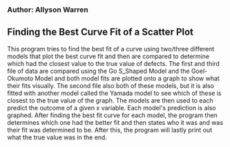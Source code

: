 ### Author: Allyson Warren
## Finding the Best Curve Fit of a Scatter Plot

This program tries to find the best fit of a curve using two/three
different models that plot the best curve fit and then are compared to 
determine which had the closest value to the true value of defects. The
first and third file of data are compared using the Go S_Shaped Model and
the Goel-Okumoto Model and both model fits are plotted onto a graph to show
what their fits visually. The second file also both of these models, but it
is also fitted with another model called the Yamada model to see which of these
is closest to the true value of the graph. The models are then used to each 
predict the outcome of a given x variable. Each model's prediction is also 
graphed. After finding the best fit curve for each model, the program then
determines which one had the better fit and then states who it was and was 
their fit was determined to be. After this, the program will lastly print 
out what the true value was in the end.
